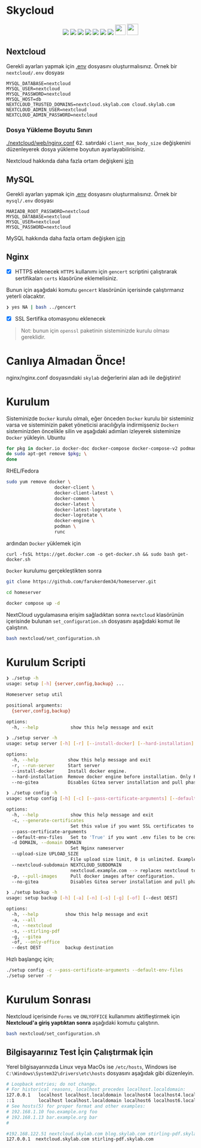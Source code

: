 # Skycloud

<div align="center">
<img src="https://img.shields.io/badge/Alpine_Linux-0D597F?style=for-the-badge&logo=alpine-linux&logoColor=white" \> <img src="https://img.shields.io/badge/Docker-2CA5E0?style=for-the-badge&logo=docker&logoColor=white"></img> <img src="https://img.shields.io/badge/Nginx-009639?style=for-the-badge&logo=nginx&logoColor=white"></img> </img> <img src="https://img.shields.io/badge/MySQL-005C84?style=for-the-badge&logo=mysql&logoColor=white"/> <img src="https://img.shields.io/badge/MariaDB-003545?style=for-the-badge&logo=mariadb&logoColor=white"></img> <img src="https://img.shields.io/badge/redis-CC0000.svg?&style=for-the-badge&logo=redis&logoColor=white"\> <img src="https://img.shields.io/badge/Nextcloud-0082C9?style=for-the-badge&logo=Nextcloud&logoColor=white"></img> <img src="https://clovyr.app/assets/gitea-badge-kxnRnZw-.webp" width="28"> <img src="https://raw.githubusercontent.com/Stirling-Tools/Stirling-PDF/main/docs/stirling.png" width="30"/>
</div>

## Nextcloud
Gerekli ayarları yapmak için [.env](https://github.com/farukerdem34/homeserver/blob/alpine/nextcloud/example.env) dosyasını oluşturmalısınız.
Örnek bir `nextcloud/.env` dosyası
```
MYSQL_DATABASE=nextcloud
MYSQL_USER=nextcloud
MYSQL_PASSWORD=nextcloud
MYSQL_HOST=db
NEXTCLOUD_TRUSTED_DOMAINS=nextcloud.skylab.com cloud.skylab.com
NEXTCLOUD_ADMIN_USER=nextcloud
NEXTCLOUD_ADMIN_PASSWORD=nextcloud
```
### Dosya Yükleme Boyutu Sınırı
[./nextcloud/web/nginx.conf](https://github.com/farukerdem34/homeserver/blob/alpine/nextcloud/web/nginx.conf) 62. satırdaki `client_max_body_size` değişkenini düzenleyerek dosya yükleme boyutun ayarlayabilirisiniz.

Nextcloud hakkında daha fazla ortam değişkeni [için](https://hub.docker.com/_/nextcloud#docker-secrets)

## MySQL
Gerekli ayarları yapmak için [.env](https://github.com/farukerdem34/homeserver/blob/alpine/mysql/example.env) dosyasını oluşturmalısınız.
Örnek bir `mysql/.env` dosyası
```
MARIADB_ROOT_PASSWORD=nextcloud
MYSQL_DATABASE=nextcloud
MYSQL_USER=nextcloud
MYSQL_PASSWORD=nextcloud
```
MySQL hakkında daha fazla ortam değişken [için](https://dev.mysql.com/doc/refman/5.7/en/environment-variables.html)

## Nginx
- [X] HTTPS eklenecek
`HTTPS` kullanımı için `gencert` scriptini çalıştırarak sertifikaları `certs` klasörüne eklemelisiniz.

Bunun için aşağıdaki komutu `gencert` klasörünün içerisinde çalıştırmanız yeterli olacaktır.
```bash
❯ yes NA | bash ../gencert
```
- [X] SSL Sertifika otomasyonu eklenecek

> Not: bunun için `openssl` paketinin sisteminizde kurulu olması gereklidir.

# Canlıya Almadan Önce!
nginx/nginx.conf dosyasındaki `skylab` değerlerini alan adı ile değiştirin!

# Kurulum
Sisteminizde `Docker` kurulu olmalı, eğer önceden `Docker` kurulu bir sisteminiz varsa ve sisteminizin paket yöneticisi aracılığıyla indirmişseniz `Docker`ı sisteminizden öncelikle silin ve aşağıdaki adımları izleyerek sisteminize `Docker` yükleyin.
Ubuntu
```bash
for pkg in docker.io docker-doc docker-compose docker-compose-v2 podman-docker containerd runc; \
do sudo apt-get remove $pkg; \
done
```

RHEL/Fedora
```bash
sudo yum remove docker \
                  docker-client \
                  docker-client-latest \
                  docker-common \
                  docker-latest \
                  docker-latest-logrotate \
                  docker-logrotate \
                  docker-engine \
                  podman \
                  runc
```
ardından `Docker` yüklemek için
```
curl -fsSL https://get.docker.com -o get-docker.sh && sudo bash get-docker.sh
```
`Docker` kurulumu gerçekleştikten sonra
```bash
git clone https://github.com/farukerdem34/homeserver.git
```
```bash
cd homeserver
```
```bash
docker compose up -d
```
NextCloud uygulamasına erişim sağladıktan sonra `nextcloud` klasörünün içerisinde bulunan `set_configuration.sh` dosyasını aşağıdaki komut ile çalıştırın.
```bash
bash nextcloud/set_configuration.sh
```

# Kurulum Scripti

```bash
❯ ./setup -h
usage: setup [-h] {server,config,backup} ...

Homeserver setup util

positional arguments:
  {server,config,backup}

options:
  -h, --help            show this help message and exit
```

```bash
❯ ./setup server -h
usage: setup server [-h] [-r] [--install-docker] [--hard-installation] [--no-gitea]

options:
  -h, --help           show this help message and exit
  -r, --run-server     Start server
  --install-docker     Install docker engine.
  --hard-installation  Remove docker engine before installation. Only RHEL&Debian based distros!
  --no-gitea           Disables Gitea server installation and pull phases.
```

```bash
❯ ./setup config -h
usage: setup config [-h] [-c] [--pass-certificate-arguments] [--default-env-files] [-d DOMAIN] [--upload-size UPLOAD_SIZE] [--nextcloud-subdomain NEXTCLOUD_SUBDOMAIN] [-p] [--no-gitea]

options:
  -h, --help            show this help message and exit
  -c, --generate-certificates
                        Set this value if you want SSL certificates to be generated, set it to 'False' or leave it blank if you want to use test certificates.
  --pass-certificate-arguments
  --default-env-files   Set to 'True' if you want .env files to be created using standard instance files.
  -d DOMAIN, --domain DOMAIN
                        Set Nginx nameserver
  --upload-size UPLOAD_SIZE
                        File upload size limit, 0 is unlimited. Example: 16G, 100M.
  --nextcloud-subdomain NEXTCLOUD_SUBDOMAIN
                        nextcloud.example.com --> replaces nextcloud to any subdomain string
  -p, --pull-images     Pull docker images after configuration.
  --no-gitea            Disables Gitea server installation and pull phases.
```
```bash
❯ ./setup backup -h
usage: setup backup [-h] [-a] [-n] [-s] [-g] [-of] [--dest DEST]

options:
  -h, --help          show this help message and exit
  -a, --all
  -n, --nextcloud
  -s, --stirling-pdf
  -g, --gitea
  -of, --only-office
  --dest DEST         backup destination
```

Hızlı başlangıç için;

```bash
./setup config -c --pass-certificate-arguments --default-env-files
./setup server -r
```

# Kurulum Sonrası
Nextcloud içerisinde `Forms` ve `ONLYOFFICE` kullanımını aktifleştirmek için **Nextcloud'a giriş yaptıktan sonra** aşağıdaki komutu çalıştırın.

```bash
bash nextcloud/set_configuration.sh
```

## Bilgisayarınız Test İçin Çalıştırmak İçin
Yerel bilgisayarınızda Linux veya MacOs ise `/etc/hosts`, Windows ise `C:\Windows\System32\drivers\etc\hosts` dosyasını aşağıdak gibi düzenleyin.
```bash
# Loopback entries; do not change.
# For historical reasons, localhost precedes localhost.localdomain:
127.0.0.1   localhost localhost.localdomain localhost4 localhost4.localdomain4
::1         localhost localhost.localdomain localhost6 localhost6.localdomain6
# See hosts(5) for proper format and other examples:
# 192.168.1.10 foo.example.org foo
# 192.168.1.13 bar.example.org bar
#

#192.168.122.51 nextcloud.skylab.com blog.skylab.com stirling-pdf.skylab.com git.skylab.com 
127.0.0.1  nextcloud.skylab.com stirling-pdf.skylab.com 
```
